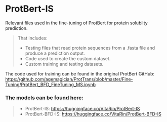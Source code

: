 # ProtBert-IS

Relevant files used in the fine-tuning of ProtBert for protein solubilty prediction.

> That includes:
>  
> - Testing files that read protein sequences from a .fasta file and produce a prediction output.
> - Code used to create the custom dataset.
> - Custom training and testing datasets.

The code used for training can be found in the original ProtBert GitHub: https://github.com/agemagician/ProtTrans/blob/master/Fine-Tuning/ProtBert_BFD_FineTuning_MS.ipynb 


### The models can be found here:
> - ProtBert-IS: https://huggingface.co/VitaRin/ProtBert-IS
> - ProtBert-BFD-IS: https://huggingface.co/VitaRin/ProtBert-BFD-IS
